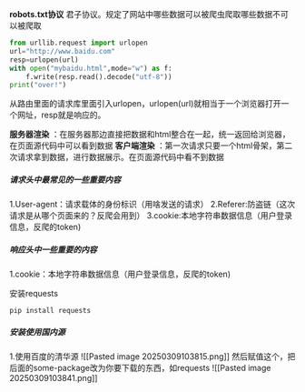 **robots.txt协议**
君子协议。规定了网站中哪些数据可以被爬虫爬取哪些数据不可以被爬取

```python
from urllib.request import urlopen
url="http://www.baidu.com"
resp=urlopen(url)
with open("mybaidu.html",mode="w") as f:
    f.write(resp.read().decode("utf-8"))
print("over!")
```
从路由里面的请求库里面引入urlopen，urlopen(url)就相当于一个浏览器打开一个网址，resp就是响应的。

**服务器渲染** ：在服务器那边直接把数据和html整合在一起，统一返回给浏览器，在页面源代码中可以看到数据
**客户端渲染** ：第一次请求只要一个html骨架，第二次请求拿到数据，进行数据展示。在页面源代码中看不到数据

##### 请求头中最常见的一些重要内容
1.User-agent：请求载体的身份标识（用啥发送的请求）
2.Referer:防盗链（这次请求是从哪个页面来的？反爬会用到）
3.cookie:本地字符串数据信息（用户登录信息，反爬的token)

##### 响应头中一些重要的内容
1.cookie：本地字符串数据信息（用户登录信息，反爬的token)

安装requests
```
pip install requests
```

##### 安装使用国内源
1.使用百度的清华源
![[Pasted image 20250309103815.png]]
然后赋值这个，把后面的some-package改为你要下载的东西，如requests
![[Pasted image 20250309103841.png]]